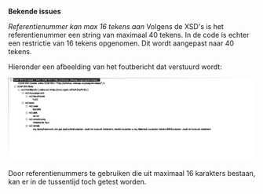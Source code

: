 **Bekende issues**


*Referentienummer kan max 16 tekens aan*
Volgens de XSD's is het referentienummer een string van maximaal 40 tekens. In de code is echter een restrictie van 16 tekens opgenomen. Dit wordt aangepast naar 40 tekens.

Hieronder een afbeelding van het foutbericht dat verstuurd wordt: 

![](Afbeeldingen/JDBCerror.svg)

Door referentienummers te gebruiken die uit maximaal 16 karakters bestaan, kan er in de tussentijd toch getest worden.





